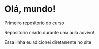 # Olá, mundo!
 Primeiro repositorio do curso

Repositorio criado durante uma aula aovivo!

Essa linha eu adicionei diretamente no site
